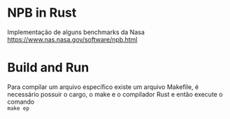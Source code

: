 # NPB in Rust
Implementação de alguns benchmarks da Nasa https://www.nas.nasa.gov/software/npb.html <br>

# Build and Run
Para compilar um arquivo específico existe um arquivo Makefile, é necessário possuir o cargo, o make e o compilador Rust e então execute o comando <br>
`make ep`